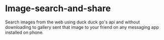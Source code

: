 # Image-search-and-share
Search images from the web using duck duck go's api and without downloading to gallery sent that image to your friend on any messaging app installed on phone.
